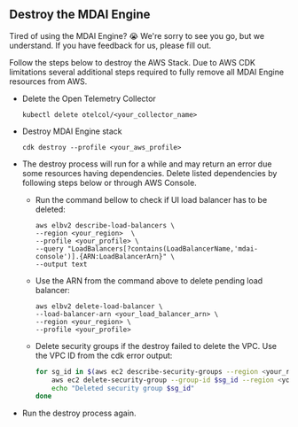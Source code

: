 
## Destroy the MDAI Engine

Tired of using the MDAI Engine? 😭 We're sorry to see you go, but we understand. If you have feedback for us, please fill out.

Follow the steps below to destroy the AWS Stack.
Due to AWS CDK limitations several additional steps required to fully remove all MDAI Engine resources from AWS.

- Delete the Open Telemetry Collector
  ```shell
  kubectl delete otelcol/<your_collector_name>
  ```
- Destroy MDAI Engine stack
  ```shell
  cdk destroy --profile <your_aws_profile>
  ```
- The destroy process will run for a while and may return an error due some resources having dependencies.
Delete listed dependencies by following steps below or through AWS Console.

    - Run the command bellow to check if UI load balancer has to be deleted:
        ```shell
        aws elbv2 describe-load-balancers \
        --region <your_region>  \
        --profile <your_profile> \
        --query "LoadBalancers[?contains(LoadBalancerName,'mdai-console')].{ARN:LoadBalancerArn}" \
        --output text
        ```
    - Use the ARN from the command above to delete pending load balancer:
        ```shell
        aws elbv2 delete-load-balancer \
        --load-balancer-arn <your_load_balancer_arn> \
        --region <your_region> \
        --profile <your_profile>
        ```
    - Delete security groups if the destroy failed to delete the VPC. Use the VPC ID from the cdk error output:
        ```bash
        for sg_id in $(aws ec2 describe-security-groups --region <your_region> --filters Name=vpc-id,Values='<your_vpc_id>' --query 'SecurityGroups[?GroupName!=`default`].[GroupId]' --output text); do
            aws ec2 delete-security-group --group-id $sg_id --region <your_region>
            echo "Deleted security group $sg_id"
        done
        ```
- Run the destroy process again.
